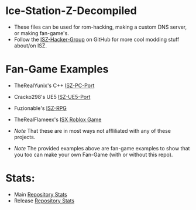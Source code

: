# Ice-Station-Z-Decompiled
- These files can be used for rom-hacking, making a custom DNS server, or making fan-game's.
- Follow the [ISZ-Hacker-Group](https://github.com/ISZ-Hacker-Group) on GitHub for more cool modding stuff about/on ISZ.

# Fan-Game Examples
- TheRealYunix's C++ [ISZ-PC-Port](https://www.youtube.com/watch?v=dfnNJKyU84s)
- Cracko298's UE5 [ISZ-UE5-Port](https://www.youtube.com/watch?v=xKA2XUGsMQ8&t=35s)
- Fuzionable's [ISZ-RPG](https://www.youtube.com/watch?v=U5i1bqLCZOQ)
- TheRealFlameex's [ISX Roblox Game](https://www.roblox.com/games/6511324256/Ice-Station-X-BETA)

- *Note* That these are in most ways not affliliated with any of these projects. 
- *Note* The provided examples above are fan-game examples to show that you too can make your own Fan-Game (with or without this repo).

# Stats:
- Main [Repository Stats](https://api.github.com/repos/Cracko298/Ice-Station-Z-Decompiled)
- Release [Repository Stats](https://api.github.com/repos/Cracko298/Ice-Station-Z-Decompiled/releases)
